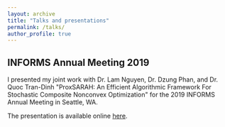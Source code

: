 ```yaml
---
layout: archive
title: "Talks and presentations"
permalink: /talks/
author_profile: true
---
```


## INFORMS Annual Meeting 2019

I presented my joint work with Dr. Lam Nguyen, Dr. Dzung Phan, and Dr. Quoc Tran-Dinh "ProxSARAH: An Efficient Algorithmic Framework For Stochastic Composite Nonconvex Optimization" for the 2019 INFORMS Annual Meeting in Seattle, WA.

The presentation is available online <a href="../files/INFORMS2019-Talk.pdf" target="_blank">here</a>.